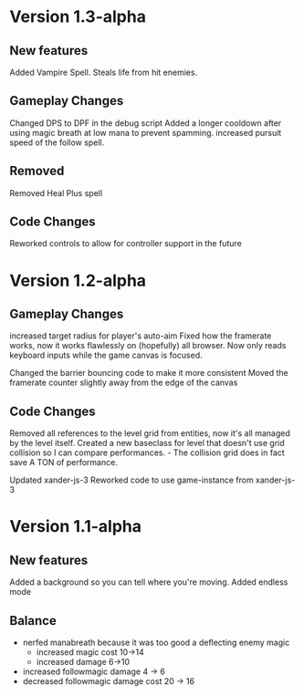 # Version 1.3-alpha

## New features
Added Vampire Spell. Steals life from hit enemies.

## Gameplay Changes
Changed DPS to DPF in the debug script
Added a longer cooldown after using magic breath at low mana to prevent spamming.
increased pursuit speed of the follow spell. 

## Removed
Removed Heal Plus spell

## Code Changes
Reworked controls to allow for controller support in the future


# Version 1.2-alpha

## Gameplay Changes
increased target radius for player's auto-aim
Fixed how the framerate works, now it works flawlessly on (hopefully) all browser.
Now only reads keyboard inputs while the game canvas is focused.

Changed the barrier bouncing code to make it more consistent
Moved the framerate counter slightly away from the edge of the canvas

## Code Changes
Removed all references to the level grid from entities, now it's all managed by the level itself.
Created a new baseclass for level that doesn't use grid collision so I can compare performances. - The collision grid does in fact save A TON of performance.

Updated xander-js-3
Reworked code to use game-instance from xander-js-3

# Version 1.1-alpha

## New features
Added a background so you can tell where you're moving.
Added endless mode

## Balance

 * nerfed manabreath because it was too good a deflecting enemy magic
   * increased magic cost 10->14
   * increased damage 6->10
 * increased followmagic damage 4 -> 6
 * decreased followmagic damage cost 20 -> 16